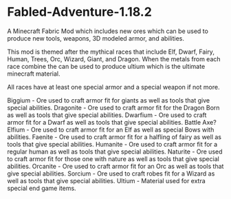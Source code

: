 # Fabled-Adventure-1.18.2
A Minecraft Fabric Mod which includes new ores which can be used to produce new tools, weapons, 3D modeled armor, and abilities.

This mod is themed after the mythical races that include Elf, Dwarf, Fairy, Human, Trees, Orc, Wizard, Giant, and Dragon. 
When the metals from each race combine the can be used to produce ultium which is the ultimate minecraft material. 

All races have at least one special armor and a special weapon if not more.

Biggium - Ore used to craft armor fit for giants as well as tools that give special abilities.
Dragonite - Ore used to craft armor fit for the Dragon Born as well as tools that give special abilities.
Dwarfium - Ore used to craft armor fit for a Dwarf as well as tools that give special abilities. Battle Axe?
Elfium - Ore used to craft armor fit for an Elf as well as special Bows with abilities.
Faenite - Ore used to craft armor fit for a halfling of fairy as well as tools that give special abilities.
Humanite - Ore used to craft armor fit for a regular human as well as tools that give special abilities.
Naturite - Ore used to craft armor fit for those one with nature as well as tools that give special abilities.
Orcanite - Ore used to craft armor fit for an Orc as well as tools that give special abilities.
Sorcium - Ore used to craft robes fit for a Wizard as well as tools that give special abilities.
Ultium - Material used for extra special end game items.
